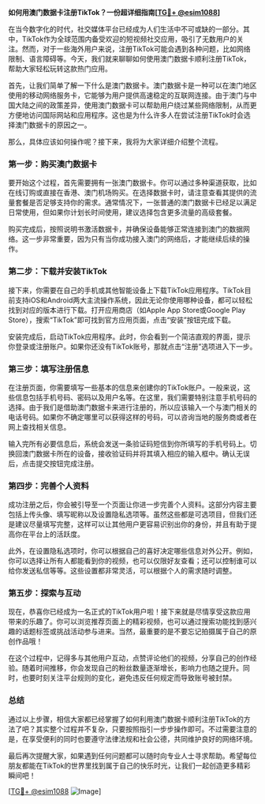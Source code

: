 **如何用澳门数据卡注册TikTok？一份超详细指南[[TG💪+ @esim1088](https://t.me/s/esim1088)]**

在当今数字化的时代，社交媒体平台已经成为人们生活中不可或缺的一部分。其中，TikTok作为全球范围内备受欢迎的短视频社交应用，吸引了无数用户的关注。然而，对于一些海外用户来说，注册TikTok可能会遇到各种问题，比如网络限制、语言障碍等。今天，我们就来聊聊如何使用澳门数据卡顺利注册TikTok，帮助大家轻松玩转这款热门应用。

首先，让我们简单了解一下什么是澳门数据卡。澳门数据卡是一种可以在澳门地区使用的移动网络服务卡，它能够为用户提供高速稳定的互联网连接。由于澳门与中国大陆之间的政策差异，使用澳门数据卡可以帮助用户绕过某些网络限制，从而更方便地访问国际网站和应用程序。这也是为什么许多人在尝试注册TikTok时会选择澳门数据卡的原因之一。

那么，具体应该如何操作呢？接下来，我将为大家详细介绍整个流程。

### 第一步：购买澳门数据卡

要开始这个过程，首先需要拥有一张澳门数据卡。你可以通过多种渠道获取，比如在线订购或直接在香港、澳门机场购买。在选择数据卡时，请注意查看其提供的流量套餐是否足够支持你的需求。通常情况下，一张普通的澳门数据卡已经足以满足日常使用，但如果你计划长时间使用，建议选择包含更多流量的高级套餐。

购买完成后，按照说明书激活数据卡，并确保设备能够正常连接到澳门的数据网络。这一步非常重要，因为只有当你成功接入澳门的网络后，才能继续后续的操作。

### 第二步：下载并安装TikTok

接下来，你需要在自己的手机或其他智能设备上下载TikTok应用程序。TikTok目前支持iOS和Android两大主流操作系统，因此无论你使用哪种设备，都可以轻松找到对应的版本进行下载。打开应用商店（如Apple App Store或Google Play Store），搜索“TikTok”即可找到官方应用页面，点击“安装”按钮完成下载。

安装完成后，启动TikTok应用程序。此时，你会看到一个简洁直观的界面，提示你登录或注册账户。如果你还没有TikTok账号，那就点击“注册”选项进入下一步。

### 第三步：填写注册信息

在注册页面，你需要填写一些基本的信息来创建你的TikTok账户。一般来说，这些信息包括手机号码、密码以及用户名等。在这里，我们需要特别注意手机号码的选择。由于我们是借助澳门数据卡来进行注册的，所以应该输入一个与澳门相关的电话号码。如果你不确定哪里可以获得这样的号码，可以咨询当地的服务商或者在网上查找相关信息。

输入完所有必要信息后，系统会发送一条验证码短信到你所填写的手机号码上。切换回澳门数据卡所在的设备，接收验证码并将其填入相应的输入框中。确认无误后，点击提交按钮完成注册。

### 第四步：完善个人资料

成功注册之后，你会被引导至一个页面让你进一步完善个人资料。这部分内容主要包括上传头像、填写昵称以及设置隐私选项等。虽然这些都是可选项目，但我们还是建议尽量填写完整，这样可以让其他用户更容易识别出你的身份，并且有助于提高你在平台上的活跃度。

此外，在设置隐私选项时，你可以根据自己的喜好决定哪些信息对外公开。例如，你可以选择让所有人都能看到你的视频，也可以仅限好友查看；还可以控制谁可以给你发送私信等等。这些设置都非常灵活，可以根据个人的需求随时调整。

### 第五步：探索与互动

现在，恭喜你已经成为一名正式的TikTok用户啦！接下来就是尽情享受这款应用带来的乐趣了。你可以浏览推荐页面上的精彩视频，也可以通过搜索功能找到感兴趣的话题标签或挑战活动参与进来。当然，最重要的是不要忘记拍摄属于自己的原创作品哦！

在这个过程中，记得多与其他用户互动，点赞评论他们的视频，分享自己的创作经验。随着时间推移，你会发现自己的粉丝数量逐渐增长，影响力也随之提升。同时，也要时刻关注平台规则的变化，避免违反任何规定而导致账号被封禁。

### 总结

通过以上步骤，相信大家都已经掌握了如何利用澳门数据卡顺利注册TikTok的方法了吧？其实整个过程并不复杂，只要按照指引一步步操作即可。不过需要注意的是，在享受便利的同时也要遵守法律法规和社会公德，共同维护良好的网络环境。

最后再次提醒大家，如果遇到任何问题都可以随时向专业人士寻求帮助。希望每位朋友都能在TikTok的世界里找到属于自己的快乐时光，让我们一起创造更多精彩瞬间吧！

[[TG💪+ @esim1088](https://t.me/s/esim1088) ![Image](https://i.postimg.cc/4NQfJmqS/Snipaste-2025-05-13-00-14-12.png)]